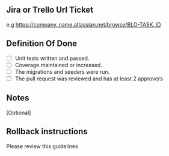 ## Jira or Trello Url Ticket

e.g https://company_name.atlassian.net/browse/BLO-TASK_ID

## Definition Of Done

- [ ] Unit tests written and passed.
- [ ] Coverage maintained or increased.
- [ ] The migrations and seeders were run.
- [ ] The pull request was reviewed and has at least 2 approvers

## Notes

[Optional]

## Rollback instructions

Please review this guidelines
